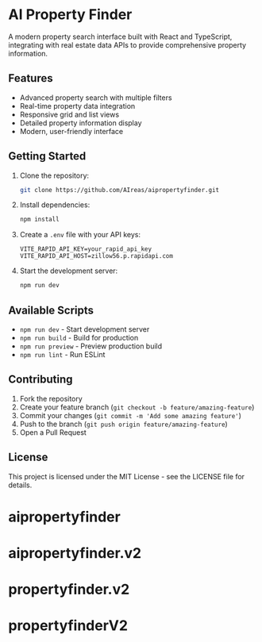 
# AI Property Finder

A modern property search interface built with React and TypeScript, integrating with real estate data APIs to provide comprehensive property information.

## Features

- Advanced property search with multiple filters
- Real-time property data integration
- Responsive grid and list views
- Detailed property information display
- Modern, user-friendly interface

## Getting Started

1. Clone the repository:
   ```bash
   git clone https://github.com/AIreas/aipropertyfinder.git
   ```

2. Install dependencies:
   ```bash
   npm install
   ```

3. Create a `.env` file with your API keys:
   ```
   VITE_RAPID_API_KEY=your_rapid_api_key
   VITE_RAPID_API_HOST=zillow56.p.rapidapi.com
   ```

4. Start the development server:
   ```bash
   npm run dev
   ```

## Available Scripts

- `npm run dev` - Start development server
- `npm run build` - Build for production
- `npm run preview` - Preview production build
- `npm run lint` - Run ESLint

## Contributing

1. Fork the repository
2. Create your feature branch (`git checkout -b feature/amazing-feature`)
3. Commit your changes (`git commit -m 'Add some amazing feature'`)
4. Push to the branch (`git push origin feature/amazing-feature`)
5. Open a Pull Request

## License

This project is licensed under the MIT License - see the LICENSE file for details.
# aipropertyfinder
# aipropertyfinder.v2
# propertyfinder.v2
# propertyfinderV2
